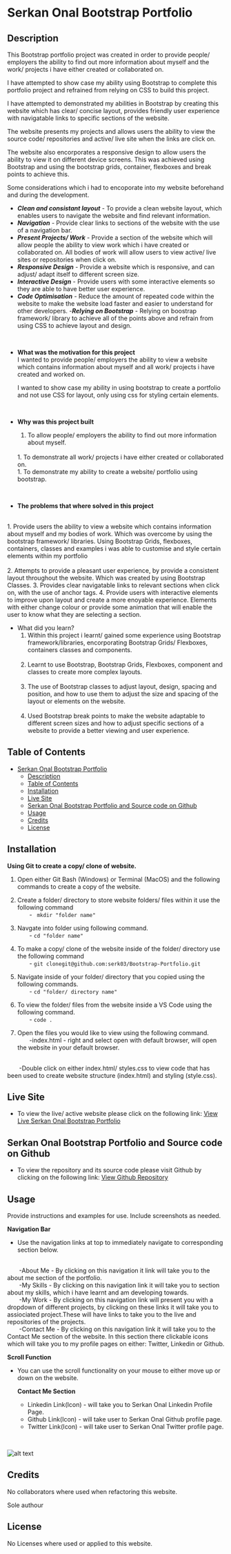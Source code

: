 # Serkan Onal Bootstrap Portfolio

## Description

This Bootstrap portfolio project was created in order to provide people/ employers the ability to find out more information about myself and the work/ projects i have either created or collaborated on.

I have attempted to show case my ability using Bootstrap to complete this portfolio project and refrained from relying on CSS to build this project.

I have attempted to demonstrated my abilities in Bootstrap by creating this website which has clear/ concise layout, provides friendly user experience with navigatable links to specific sections of the website.

The website presents my projects and allows users the ability to view the source code/ repositories and active/ live site when the links are click on.

The website also encorporates a responsive design to allow users the ability to view it on different device screens. This was achieved using Bootstrap and using the bootstrap grids, container, flexboxes and break points to achieve this.

 Some considerations which i had to encoporate into my website beforehand and during the development. 

- ***Clean and consistant layout*** - To provide a clean website layout, which enables users to navigate the website and find relevant information.
- ***Navigation*** - Provide clear links to sections of the website with the use of a navigation bar.
- ***Present Projects/ Work*** - Provide a section of the website which will allow people the ability to view work which i have created or collaborated on. All bodies of work will allow users to view active/ live sites or repositories when click on.
- ***Responsive Design*** - Provide a website which is responsive, and can adjust/ adapt itself to different screen size.
- ***Interactive Design*** - Provide users with some interactive elements so they are able to have better user experience.
- ***Code Optimisation*** - Reduce the amount of repeated code within the website to make the website load faster and easier to understand for other developers. 
-***Relying on Bootstrap*** - Relying on boostrap framework/ library to achieve all of the points above and refrain from using CSS to achieve layout and design.
<br>

- **What was the motivation for this project**
  <br> 
  I wanted to provide people/ employers the ability to view a website which contains information about myself and all work/ projects i have created and worked on.

  I wanted to show case my ability in using bootstrap to create a portfolio and not use CSS for layout, only using css for styling certain elements.
  
  <br>
- **Why was this project built**
  &nbsp;&nbsp;&nbsp;&nbsp;&nbsp;&nbsp;
  1. To allow people/ employers the ability to find out more information about myself.
  <br>
  1. To demonstrate all work/ projects i have either created or collaborated on.
  <br>
  1. To demonstrate my ability to create a website/ portfolio using bootstrap.
<br>

- **The problems that where solved in this project**
<br>
 1. Provide users the ability to view a website which contains information about myself and my bodies of work. Which was overcome by using the bootstrap framework/ libraries. Using Bootstrap Grids, flexboxes, containers, classes and examples i was able to customise and style certain elements within my portfolio<br><br>
 2. Attempts to provide a pleasant user experience, by provide a consistent layout throughout the website. Which was created by using Bootstrap Classes.
 3. Provides clear navigatable links to relevant sections when click on, with the use of anchor tags.
 4. Provide users with interactive elements to improve upon layout and create a more enoyable experience. Elements with either change colour or provide some animation that will enable the user to know what they are selecting a section.


- What did you learn?<br>
  1. Within this project i learnt/ gained some experience using Bootstrap framework/libraries, encorporating Bootstrap Grids/ Flexboxes, containers classes and components.
  <br><br>
  1. Learnt to use Bootstrap, Bootstrap Grids, Flexboxes, component and classes to create more complex layouts.
  <br><br>
  1. The use of Bootstrap classes to adjust layout, design, spacing and position, and how to use them to adjust the size and spacing of the layout or elements on the website.
  <br><br>
  1. Used Bootstrap break points to make the website adaptable to different screen sizes and how to adjust specific sections of a website to provide a better viewing and user experience. 
## Table of Contents


- [Serkan Onal Bootstrap Portfolio](#serkan-onal-bootstrap-portfolio)
  - [Description](#description)
  - [Table of Contents](#table-of-contents)
  - [Installation](#installation)
  - [Live Site](#live-site)
  - [Serkan Onal Bootstrap Portfolio and Source code on Github](#serkan-onal-bootstrap-portfolio-and-source-code-on-github)
  - [Usage](#usage)
  - [Credits](#credits)
  - [License](#license)

## Installation



**Using Git to create a copy/ clone of website.**


1. Open either Git Bash (Windows) or Terminal (MacOS) and the following commands to create a copy of the website.
   
2. Create a folder/ directory to store website folders/ files within it use the following command<br>
  &nbsp;&nbsp;&nbsp;&nbsp;&nbsp;&nbsp; -
 ` mkdir "folder name"`<br>

1.  Navgate into folder using following command.<br>
  &nbsp;&nbsp;&nbsp;&nbsp;&nbsp;&nbsp; -
  `cd "folder name"`<br>

1. To make a copy/ clone of the website inside of the folder/ directory use the following command<br>
  &nbsp;&nbsp;&nbsp;&nbsp;&nbsp;&nbsp; -
  `git clonegit@github.com:serk03/Bootstrap-Portfolio.git`
  
1. Navigate inside of your folder/ directory that you copied using the following commands.<br>
&nbsp;&nbsp;&nbsp;&nbsp;&nbsp;&nbsp; -
  `cd "folder/ directory name"`

1. To view the folder/ files from the website inside a VS Code using the following command.<br>
&nbsp;&nbsp;&nbsp;&nbsp;&nbsp;&nbsp; -
  `code .`

1. Open the files you would like to view using the following command.<br>
&nbsp;&nbsp;&nbsp;&nbsp;&nbsp;&nbsp; 
  -index.html - right and select open with default browser, will open the website in your default browser.
  <br>
&nbsp;&nbsp;&nbsp;&nbsp;&nbsp;&nbsp; 
 -Double click on either index.html/ styles.css to view code that has been used to create website structure (index.html) and styling (style.css).

<br>

## Live Site
- To view the live/ active website please click on the following link: [View Live Serkan Onal Bootstrap Portfolio](https://serk03.github.io/Bootstrap-Portfolio/)

## Serkan Onal Bootstrap Portfolio and Source code on Github
- To view the repository and its source code please visit Github by clicking on the following link: [View Github Repository](https://github.com/serk03/Bootstrap-Portfolio)


## Usage

Provide instructions and examples for use. Include screenshots as needed.

**Navigation Bar**
- Use the navigation links at top to immediately navigate to corresponding section below.
<br>
&nbsp;&nbsp;&nbsp;&nbsp;&nbsp;&nbsp; 
-About Me - By clicking on this navigation it link will take you to the about me section of the portfolio. 
<br>
&nbsp;&nbsp;&nbsp;&nbsp;&nbsp;&nbsp; 
-My Skills - By clicking on this navigation link it will take you to section about my skills, which i have learnt and am developing towards. 
<br>
&nbsp;&nbsp;&nbsp;&nbsp;&nbsp;&nbsp; 
-My Work - By clicking on this navigation link will present you with a dropdown of different projects, by clicking on these links it will take you to assiociated project.These will have links to take you to the live and repositories of the projects.
<br>
&nbsp;&nbsp;&nbsp;&nbsp;&nbsp;&nbsp; 
-Contact Me - By clicking on this navigation link it will take you to the Contact Me section of the website. In this section there clickable icons which will take you to my profile pages on either: Twitter, Linkedin or Github.
<br>


**Scroll Function**
&nbsp;&nbsp;&nbsp;&nbsp;&nbsp;&nbsp; 
- You can use the scroll functionality on your mouse to either move up or down on the website.
&nbsp;&nbsp;&nbsp;&nbsp;&nbsp;&nbsp;

  **Contact Me Section**
  &nbsp;&nbsp;&nbsp;&nbsp;&nbsp;&nbsp; 
  - Linkedin Link(Icon) - will take you to Serkan Onal Linkedin Profile Page.
  - Github Link(Icon) - will take user to Serkan Onal Github profile page.
  - Twitter Link(Icon) - will take user to Serkan Onal Twitter profile page. 
<br> 

![alt text](./images/screencapture-127-0-0-1-5501-index-html-2023-12-05-22_30_44.png)

## Credits

No collaborators where used when refactoring this website.

Sole authour


## License

No Licenses where used or applied to this website.

